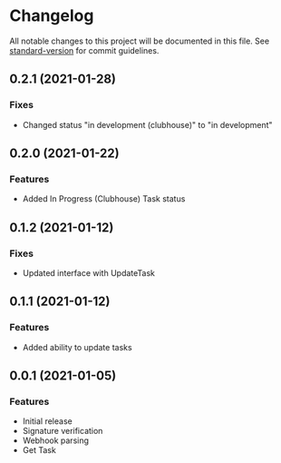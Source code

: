 # Changelog

All notable changes to this project will be documented in this file. See [standard-version](https://github.com/conventional-changelog/standard-version) for commit guidelines.

## 0.2.1 (2021-01-28)

### Fixes

* Changed status "in development (clubhouse)" to "in development"

## 0.2.0 (2021-01-22)

### Features

* Added In Progress (Clubhouse) Task status

## 0.1.2 (2021-01-12)

### Fixes

* Updated interface with UpdateTask

## 0.1.1 (2021-01-12)

### Features

* Added ability to update tasks

## 0.0.1 (2021-01-05)

### Features

* Initial release
* Signature verification
* Webhook parsing
* Get Task
